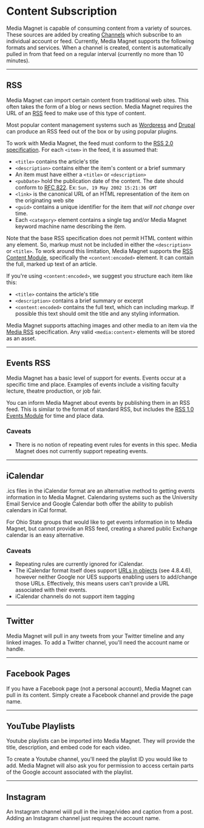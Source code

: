 Content Subscription
====================

Media Magnet is capable of consuming content from a variety of sources. These
sources are added by creating [Channels](../key_concepts#channels) which
subscribe to an individual account or feed. Currently, Media Magnet supports the
following formats and services. When a channel is created, content is
automatically pulled in from that feed on a regular interval (currently no more
than 10 minutes).

- - -

RSS
---
Media Magnet can import certain content from traditional web sites. This often
takes the form of a blog or news section. Media Magnet requires the URL of an
[RSS](http://en.wikipedia.org/wiki/RSS) feed to make use of this type of
content.

Most popular content management systems such as [Wordpress](http://codex.wordpress.org/WordPress_Feeds)
and [Drupal](https://www.drupal.org/project/views_rss) can produce an RSS feed
out of the box or by using popular plugins.

To work with Media Magnet, the feed must conform to the
[RSS 2.0 specification](http://cyber.law.harvard.edu/rss/rss.html). For each
`<item>` in the feed, it is assumed that:

  * `<title>` contains the article's title
  * `<description>` contains either the item's content or a brief summary
  * An item must have either a `<title>` or `<description>`
  * `<pubDate>` hold the publication date of the content. The date should
    conform to [RFC 822](https://www.ietf.org/rfc/rfc0822.txt). Ex:
    `Sun, 19 May 2002 15:21:36 GMT`
  * `<link>` is the canonical URL of an HTML representation of the item on the
    originating web site
  * `<guid>` contains a unique identifier for the item that _will not change_
    over time.
  * Each `<category>` element contains a single tag and/or Media Magnet keyword
    machine name describing the item.

Note that the base RSS specification does not permit HTML content within any
element. So, markup must not be included in either the `<description>` or
`<title>`. To work around this limitation, Media Magnet supports the
[RSS Content Module](http://web.resource.org/rss/1.0/modules/content/),
specifically the `<content:encoded>` element. It can contain the full, marked up
text of an article.

If you're using `<content:encoded>`, we suggest you structure each item like
this:

  * `<title>` contains the article's title
  * `<description>` contains a brief summary or excerpt
  * `<content:encoded>` contains the full text, which can including markup. If
    possible this text should omit the title and any styling information.

Media Magnet supports attaching images and other media to an item via the
[Media RSS](http://www.rssboard.org/media-rss) specification. Any valid
`<media:content>` elements will be stored as an asset.

- - -

Events RSS
----------
Media Magnet has a basic level of support for events. Events occur at a specific
time and place. Examples of events include a visiting faculty lecture, theatre
production, or job fair.

You can inform Media Magnet about events by publishing them in an RSS feed. This
is similar to the format of standard RSS, but includes the
[RSS 1.0 Events Module](http://web.resource.org/rss/1.0/modules/event/) for time
and place data.

### Caveats ###

  * There is no notion of repeating event rules for events in this spec. Media 
    Magnet does not currently support repeating events.

- - -

iCalendar
---------
.ics files in the iCalendar format are an alternative method to getting events
information in to Media Magnet. Calendaring systems such as the University Email
Service and Google Calendar both offer the ability to publish calendars in iCal
format.

For Ohio State groups that would like to get events information in to Media
Magnet, but cannot provide an RSS feed, creating a shared public Exchange
calendar is an easy alternative.

### Caveats ###

  * Repeating rules are currently ignored for iCalendar.
  * The iCalendar format itself does support [URLs in objects](https://www.ietf.org/rfc/rfc2445.txt)
    (see 4.8.4.6), however neither Google nor UES supports enabling users to
    add/change those URLs. Effectively, this means users can't provide a URL
    associated with their events.
  * iCalendar channels do not support item tagging

- - -

Twitter
-------
Media Magnet will pull in any tweets from your Twitter timeline and any linked
images. To add a Twitter channel, you'll need the account name or handle.

- - -

Facebook Pages
--------------
If you have a Facebook page (not a personal account), Media Magnet can pull in
its content. Simply create a Facebook channel and provide the page name.

- - -

YouTube Playlists
-----------------
Youtube playlists can be imported into Media Magnet. They will provide the
title, description, and embed code for each video.

To create a Youtube channel, you'll need the playlist ID you would like to add.
Media Magnet will also ask you for permission to access certain parts of the
Google account associated with the playlist.

- - -

Instagram
---------
An Instagram channel wiill pull in the image/video and caption from a post.
Adding an Instagram channel just requires the account name.

